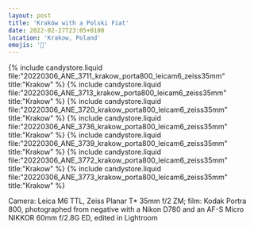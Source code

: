 ```yaml
---
layout: post
title: 'Kraków with a Polski Fiat'
date: 2022-02-27T23:05+0100
location: 'Krakow, Poland'
emojis: '🚗'
---
```


{% include candystore.liquid file:"20220306_ANE_3711_krakow_porta800_leicam6_zeiss35mm" title:"Krakow" %}
{% include candystore.liquid file:"20220306_ANE_3713_krakow_porta800_leicam6_zeiss35mm" title:"Krakow" %}
{% include candystore.liquid file:"20220306_ANE_3720_krakow_porta800_leicam6_zeiss35mm" title:"Krakow" %}
{% include candystore.liquid file:"20220306_ANE_3736_krakow_porta800_leicam6_zeiss35mm" title:"Krakow" %}
{% include candystore.liquid file:"20220306_ANE_3739_krakow_porta800_leicam6_zeiss35mm" title:"Krakow" %}
{% include candystore.liquid file:"20220306_ANE_3772_krakow_porta800_leicam6_zeiss35mm" title:"Krakow" %}
{% include candystore.liquid file:"20220306_ANE_3773_krakow_porta800_leicam6_zeiss35mm" title:"Krakow" %}

Camera: Leica M6 TTL, Zeiss Planar T\* 35mm f/2 ZM; film: Kodak Portra 800, photographed from negative with a Nikon D780 and an AF-S Micro NIKKOR 60mm f/2.8G ED, edited in Lightroom
